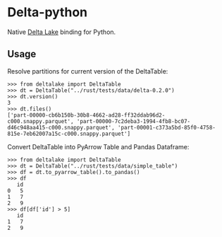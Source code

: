 Delta-python
============

Native [Delta Lake](https://delta.io/) binding for Python.


Usage
-----

Resolve partitions for current version of the DeltaTable:

```
>>> from deltalake import DeltaTable
>>> dt = DeltaTable("../rust/tests/data/delta-0.2.0")
>>> dt.version()
3
>>> dt.files()
['part-00000-cb6b150b-30b8-4662-ad28-ff32ddab96d2-c000.snappy.parquet', 'part-00000-7c2deba3-1994-4fb8-bc07-d46c948aa415-c000.snappy.parquet', 'part-00001-c373a5bd-85f0-4758-815e-7eb62007a15c-c000.snappy.parquet']
```

Convert DeltaTable into PyArrow Table and Pandas Dataframe:

```
>>> from deltalake import DeltaTable
>>> dt = DeltaTable("../rust/tests/data/simple_table")
>>> df = dt.to_pyarrow_table().to_pandas()
>>> df
   id
0   5
1   7
2   9
>>> df[df['id'] > 5]
   id
1   7
2   9
```
